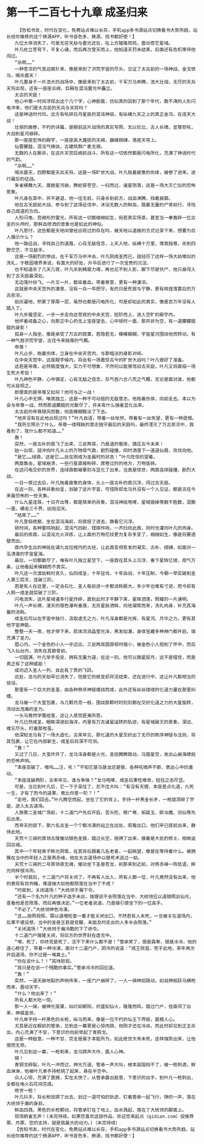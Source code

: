 # 第一千二百七十九章 成圣归来
        【告知书友，时代在变化，免费站点难以长存，手机app多书源站点切换看书大势所趋，站长给你推荐的这个换源APP，听书音色多、换源、找书都好使！】
       九位大帝消失了，可是无穷天劫与雷光还在，在上方隆隆而鸣，震动苍茫星域。
       叶凡屹立苍穹下，平复心绪，而后再次登天而上，他知道天罚未结束，后面还有危机等待他闯过。
       “杀啊……”
       一种苍凉的气息迎面扑来，像是来到了洪荒宇宙的尽头，见证了太古前的一场神战，金戈铁马，喊杀震天！
       叶凡置身于一片浩大的战场中，像是来到了太古前，千军万马奔腾，浩大壮阔，无尽的天兵天将出现，还有一座座古阙、巨殿在混沌雷光中矗立。
       太古的天庭！
       他心中第一时间浮现出这个几个字，心神剧震，仿似真的回到了那个年代，数不清的人形闪电冲来，他们是太古前的天兵与天将吗？
       这是神话时代吗，远方有吼碎日月星辰的混沌神祇，有纵横九天之上的真正金乌，在连天大战！
       壮丽的画卷，不朽的诗篇，是眼前这片战场的真实写照，无以伦比，古人长啸，至尊怒吼，大战到星河崩碎。
       那一座座宏伟的殿宇，一座座高大雄拔的天阙，巍峨磅礴，落座天穹上。
       仙雾朦胧，混沌气缭绕，古建筑群广袤无垠。
       无数的人在厮杀，在这片天宫巨阙前战斗，所有这一切依然都是闪电所化，充满了神话时代的气韵。
       “杀啊……”
       喊杀震天，四野都是天兵天将，这是一场旷世大战，叶凡拖着疲惫的伤体，被卷了进来，进行最后的征战。
       朱雀横舞九天，展翅星河崩，腾蛇穿苍空，一扫而过，诸星殒落，这是一场大灭亡似的恐怖景象。
       叶凡身在其中，并不避退，他一往无前，只身杀到前方，战血沸腾，挡着披靡。
       他在古天庭前大战，参与到了这场征伐中，沐浴无数人的鲜血，踏着无量的尸骨前行，寻找自己成道的方向。
       人形闪电，宫阙形的雷光，所有这一切都栩栩如生，宛若真实场景。甚至当一拳轰碎一位古圣的头颅时，那鲜血喷洒的景象也是如此的神似。
       叶凡思忖，这些都是天地间曾经出现过的存在吗，被天地以道痕的方式记录下来，想要为后人揭示什么？
       他一路征战，寻找自己的道路，心存无敌信念，上天入地，纵横十万里，惟我独尊，杀到四野茫茫，不见敌手。
       这是一场剧烈的惨战，在千军万马中冲击，叶凡刚成圣而已，就经历了这样一场大劫难似的洗礼，于稳固境界来说，有莫大的好处，升华后进行了一次宝贵的沉淀。
       也不知道杀了几天几夜，叶凡杀到精疲力竭，再也见不到人影，脚下尽是伏尸，他只身闯入到了古天庭最深处。
       无边落叶纷飞，一片又一片，都染着血，带着寒意，更有一种凄凉。
       这就是中央天宫外的凄景，没有一兵一卒把守，有的只是死寂与宁静，更有辉煌落寞后的万古悲凉。
       劫灰遍地，积累了厚厚一层，虽然也都是闪电所化，可是却如此的真实，像是百万年没有人踏入了。
       叶凡步履坚定，一步一步走向这苍寂的中央天宫，拾阶而上，进入空旷的殿宇内。
       他怀着戒备之心，向那正中心的无上宝座望去，心中顿时一震，那并非为空，有一道朦朦胧胧的身影！
       孤身一人独坐，像是承受了万古的寂寞，若隐若无，模模糊糊，宇宙星河围绕他而转动，有一种气吞洪荒宇宙，古往今来独尊的气概。
       帝尊！
       叶凡止步，拖着伤体，立身在中央天宫内，与那暗淡的身影对峙。
       在中央天宫中，这座殿宇候内，将会有一场震惊古今的旷世大战吗？叶凡做好了准备。
       这若是帝尊，必然极度强大，实力不可想象，不然何以能够驾驭古天庭，叶凡又将面临一场生死大考验！
       叶凡神色平静，心中镇定，心有无敌之信念，存气吞六合八荒之气概，无论是面对谁，他都可从容视之。
       即便真的是帝尊又如何？他可与之一战！
       叶凡心中无惧，唯我独立，这是一种不可动摇的无敌意志。他拖着伤体，向前走去，本以为会与帝尊一战，然而那道朦胧的光散尽了，并未有什么强者显化出来。
       太古前的帝尊随风而散，彻底模糊黯淡了下去。
       “他并没有在此地出现过吗？”叶凡自语，带着一丝怅然，带着有一丝失望，更有一种遗憾。
       “我所见预示了什么，帝尊一缕残缺的意志独守最后的天庭吗，最终湮灭了万古悲凉中，我看到了，我什么都不知道……”
       轰！
       突然，一座古朴的鼎飞了出来，三足两耳，乃是道的载体，镇压古今未来！
       始一出现，就冲向叶凡头上的万物母气鼎，剧烈碰撞，同时洒落下一道道仙霞，攻伐向他。
       “是它……绿鼎，这是它……处在刚成为圣器时的状态！”叶凡吃惊的望着。
       两鼎轰击，星域崩溃，一些行星直接粉碎，席卷过的的地方，万物皆碎。
       在这闪电交织的世界，连绿鼎都被摹刻与显化了出来，当真是惊世，两鼎连续碰撞，剧烈大战。
       一日一夜过去后，叶凡拖着疲惫的身体，头上一座古朴的鼎沉浮，闯过古天庭。
       在这一刻，各种异象纷呈，划破了这片宇宙，可惜除却龙马外没有一个人见证，都是古往今来最恐怖的一些天象。
       什么九星连珠，十日齐出等，都是简单的异象，混沌神祇咆哮，星域毁掉等数不胜数，混鹏一震，横击三千界，凶焰滔天。
       “结束了……”
       叶凡登临绝巅，坐在混沌海前，将鼎投了进去，静看它沉浮。
       顿时间，各种雷鸣响起，混沌气四射，铿锵作响，一齐扫向此鼎，同时也灌向叶凡的肉身。
       最后的炼鼎，以混沌光火淬炼，让上面的万物花纹更为复杂多变了，栩栩如生，像是将要透壁而出。
       鼎内孕生出的神祇在诵九龙拉棺内的古经，让此鼎变得愈发的凝实、古朴、磅礴，如面对一泓清澈的宇宙星海。
       最后，一切都散尽了，唯有叶凡独立星空下，一座鼎在其头上沉浮，垂下星辉亿缕，母气万条，让他看起来模糊而不真实。
       叶凡这一次渡劫耗时良久，仙四成圣，十年征伐，十年血战，十年压制，今朝一举突破到圣人第三层天，连破三阶。
       若是有人在这里，一定会石化，圣人每前进一步都消耗极大，多少年也难有寸进，而今却有人刚一成圣就突破了三阶。
       闪电消失，这片星域诸多行星炸碎，直到此时才平静下来，星辉洒落，照耀的一片通明。
       叶凡一声长啸，漫天的银色瀑布垂落，无穷星辰洒辉，向他凝聚而来，洗礼肉身，补充其海量的消耗。
       成圣后可以在宇宙中独行，汲取虚无之力，叶凡浑身都是光辉，有星河、月华之力，更有其他宇宙神能。
       整整一天一夜，他才停下来，肌体流淌晶莹光泽，黑发如瀑，身体宝藏多种神门都开启，填充满了圣力。
       眉心内，一个金色的小人一步迈出，三足两耳圆鼎顿时缩小，被金色小人抱到了怀中，而后飞入仙台内，消失在其额骨前。
       一切圆满，叶凡举手投足，拥有无量力道，在这一刻，他可以摘星捉月，这不是错觉，而是真正有了这种威能！
       成功迈入圣人一列，自此有了质的飞跃。
       远处，龙马的天劫早已消失了，但是它的蜕变却并没结束，还在进行中，这让叶凡都相当的惊讶。
       那里有一个巨大的圣茧，由各种秩序神链缠绕而成，此外还有丝丝缕缕的化道力量在那里纠缠。
       龙马被一个大茧包裹，与几颗月亮一般，围绕那颗时时刻刻都在交织化道之力的大星旋转，流动出浩瀚的圣力。
       一头马竟然学蚕结茧，这让人感觉匪夷所思。
       叶凡已然成圣，眼眸深邃如海洋，内里有万古诸星运转的轨迹，有星域破灭的景象，深远、难忘尽头，盯着那枚茧。
       他深知龙马有了一场大造化，古来罕见，那化道的大星交织出了无尽的秩序神链与法则，将其包裹，让它在内部新生，成圣后将深不可测。
       “轰！”
       又过了几日，大茧炸开了，龙马浑身都是火光，圣焰腾腾跳动，马踏星空，发出山崩海啸般的恐怖声响。
       “本座突破了，嗷呜……汪，吼！”不知它是马是龙还是狼，各种吼啸声不断，表达心中的激动。
       “本座连破两阶，古来罕见，谁与争锋？”龙马咆哮，成圣后秉性难改，轻狂之态尽显。
       可是，当见到叶凡后，它一下子呆住了，忍不住大叫：“有没有天理，本座差点化道，九死一生，才有了而今的道果，竟比你差一阶？！”
       “走吧，我们回去。”叶凡腾空而起，坐在了它的背上，手持一杆黑金长矛，一枪就洞碎了宇宙，进入太古道场。
       人族第二圣城广场前，十二道门户先后开启，苦头陀、穆广寒、拓跋玉、欧冶魔、羽仙等先后出来。
       而帝天的部下，那六名古圣一个个都冷漠的站立在远处，观看出口，他们早已提前出来，静待此地。
       天荒十三骑的首领古陵催动银色圣狼，踏过长空，驰骋了出来，接着是大批的修士，相继返回古城。
       其中一个年轻男子眸光阴鸷，在其背后跟着几名老者，一起眺望，像是在等待着什么。被拥簇在当中的年轻人正是燕赤峰，他在太古道场中以替死术逃过一劫。
       天荒十三骑的二号首领夜无魂，催动坐下圣兽苍龙，刹那来到近前，对燕赤峰一阵低语，眸光同样很冷冽。
       半个时辰后，十二道门户将关闭了，不再有人出入，所有人都一怔，叶凡竟然没有出来，他的表现有目共睹，难道强大如他都殒落在当中了不成？
       “时辰到，关闭道场！”大统领于瀚下令。
       “还有一个名为叶凡的种子选手未出，按理说不会殒落在当中，大统领应以道镜照出仙光，查看他是否殒落，而后再做决定。”一位老者说道，乃是接引使坐下的一位高手。
       “不必了。”大统领神色冷漠。
       “这……按照规矩，需以道境检查一番才能关闭出口，不然若有人未死，一旦被关在道场内，后果不堪设想，当中的圣兽王若是觉醒，未能及时走出的人多半会殒落。”
       “关闭道场！”大统领于瀚冷酷的下了命令。
       十二道门户隆隆关闭，将后方的世界封在虚无中。
       “嘿，死了，你终究是死了，活不下来什么都不是！”管承笑了，很是森寒，很是冰冷，他的道心稳住了，带着一种冷漠，面对十二道门户，阴冷的说道：“成王败寇，死于此地，来年再次开启道场，你不过是一堆粪土。”
       “你在说什么？！”芮玮怒视。
       “我只是在说一个残酷的事实。”管承冷冷的回应道。
       “轰！”
       突然，一道天崩地裂的声响传来，一座门户崩碎了，一人一骑神焰跳动，如战神般跃马横枪而来，震动天宇。
       “什么？他出来了！”
       所有人都大吃一惊。
       那一人一骑，被神光笼罩，灿烂如朝阳，炽盛如仙火，隆隆而鸣，踏过门户，径直闯了出来，神威盖世。
       叶凡单手持一杆黑色的长枪，纵马而来，像是一位不朽的仙王下界般，震撼人心。
       尤其是近在眼前的管承，见到这一幕更是心惊肉跳，他刚才还在冷讽，而此时却见到正主杀出，内心充满了不甘，下意识的向前举起了青铜戈。
       这是一种敌意，一种不甘，完全是属于本能所为，如此绝世大帝未死，这样强势出来，让他恨而无奈。
       叶凡见到这一幕，一枪刺来，龙马蹄声大作，震人心神。
       锵！
       青铜戈碎裂，叶凡一冲而过，神光万道，管承一声大叫，根本就阻挡不了，被一枪刺透，鲜血淋淋，他被叶凡单手持枪挑了起来，悬在半空中。
       众人心惊，充满了震撼，实在太快了，从管承露出敌意，下意识的出手，到叶凡一枪刺出，全都在电火石花间完成。
       绝世一枪！
       叶凡抖手，将长枪投掷了出去，划过一道可怕的轨迹，钉着管承一起飞行，铮的一声，落在大统领于瀚的身前。
       鲜血四溅，黑色的长枪颤动，将管承钉在了地上，血水溅起，落在了大统领的脚面上。
       现场鸦雀无声！(未完待续。如果您喜欢这部作品，欢迎您来起点（qidian.com）投推荐票、月票，您的支持，就是我最大的动力。)（未完待续）
       【告知书友，时代在变化，免费站点难以长存，手机app多书源站点切换看书大势所趋，站长给你推荐的这个换源APP，听书音色多、换源、找书都好使！】